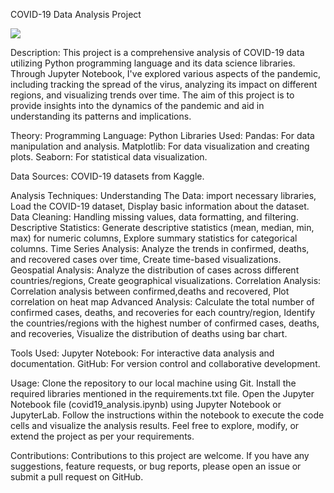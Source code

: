 COVID-19 Data Analysis Project

<img src="![image](https://github.com/Shivam4681/Covid-19/assets/107171991/c2955f18-55cc-4938-bb24-1372b65b0175)">

Description:
This project is a comprehensive analysis of COVID-19 data utilizing Python programming language and its data science libraries. Through Jupyter Notebook, I've explored various aspects of the pandemic, including tracking the spread of the virus, analyzing its impact on different regions, and visualizing trends over time. The aim of this project is to provide insights into the dynamics of the pandemic and aid in understanding its patterns and implications.

Theory:
Programming Language: Python
Libraries Used:
Pandas: For data manipulation and analysis.
Matplotlib: For data visualization and creating plots.
Seaborn: For statistical data visualization.

Data Sources:
COVID-19 datasets from Kaggle.

Analysis Techniques:
Understanding The Data: import necessary libraries, Load the COVID-19 dataset, Display basic information about the dataset.
Data Cleaning: Handling missing values, data formatting, and filtering.
Descriptive Statistics: Generate descriptive statistics (mean, median, min, max) for numeric columns, Explore summary statistics for categorical columns.
Time Series Analysis: Analyze the trends in confirmed, deaths, and recovered cases over time, Create time-based visualizations.
Geospatial Analysis: Analyze the distribution of cases across different countries/regions, Create geographical visualizations.
Correlation Analysis: Correlation analysis between confirmed,deaths and recovered, Plot correlation on heat map
Advanced Analysis: Calculate the total number of confirmed cases, deaths, and recoveries for each country/region, Identify the countries/regions with the highest number of confirmed cases, deaths, and recoveries, Visualize the distribution of deaths using bar chart.

Tools Used:
Jupyter Notebook: For interactive data analysis and documentation.
GitHub: For version control and collaborative development.

Usage:
Clone the repository to our local machine using Git.
Install the required libraries mentioned in the requirements.txt file.
Open the Jupyter Notebook file (covid19_analysis.ipynb) using Jupyter Notebook or JupyterLab.
Follow the instructions within the notebook to execute the code cells and visualize the analysis results.
Feel free to explore, modify, or extend the project as per your requirements.

Contributions:
Contributions to this project are welcome. If you have any suggestions, feature requests, or bug reports, please open an issue or submit a pull request on GitHub.

